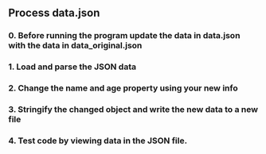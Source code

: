 ## Process data.json
### 0. Before running the program update the data in data.json with the data in data_original.json
### 1. Load and parse the JSON data
### 2. Change the name and age property using your new info
### 3. Stringify the changed object and write the new data to a new file
### 4. Test code by viewing data in the JSON file.
